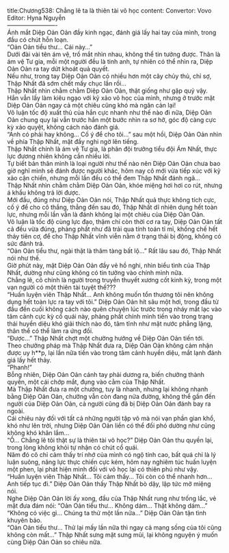 title:Chương538: Chẳng lẽ ta là thiên tài võ học
content:
Convertor: Vovo<br>Editor: Hyna Nguyễn<br>————————-<br>Ánh mắt Diệp Oản Oản đầy kinh ngạc, đánh giá lấy hai tay của mình, trong đầu có chút hỗn loạn.<br>“Oản Oản tiểu thư… Cái này…”<br>Dưới đài vài tên ám vệ, trố mắt nhìn nhau, không thể tin tưởng được. Thân là ám vệ Tư gia, mỗi một người đều là tinh anh, tự nhiên có thể nhìn ra, Diệp Oản Oản ra tay dứt khoát quả quyết.<br>Nếu như, trong tay Diệp Oản Oản có nhiều hơn một cây chủy thủ, chỉ sợ, Thập Nhất đã sớm chết mấy chục lần rồi…<br>Thập Nhất nhìn chằm chằm Diệp Oản Oản, thật giống như gặp quỷ vậy.<br>Hắn vẫn lấy làm kiêu ngạo với kỹ xảo võ học của mình, nhưng ở trước mặt Diệp Oản Oản ngay cả một chiêu cũng khó mà ngăn cản lại!<br>Vô luận tốc độ xuất thủ của hắn cực nhanh như thế nào đi nữa, Diệp Oản Oản chung quy lại vẫn trước hắn một bước nhìn ra sơ hở, góc độ càng cực kỳ xảo quyệt, không cách nào đánh giá.<br>“Anh có phải hay không… Cố ý để cho tôi…” sau một hồi, Diệp Oản Oản nhìn về phía Thập Nhất, mặt đầy nghi ngờ lên tiếng.<br>Thập Nhất chính là ám vệ Tư gia, là phân đội trưởng tiểu đội Ám Nhất, thực lực đương nhiên không cần nhiều lời.<br>Tự biết bản thân mình là loại người như thế nào nên Diệp Oản Oản chưa bao giờ nghĩ mình sẽ đánh được người khác, hôm nay cô mới vừa tiếp xúc với kỹ xảo cận chiến, nhưng mỗi lần đều có thể đem Thập Nhất đánh ngã…<br>Thập Nhất nhìn chằm chằm Diệp Oản Oản, khóe miệng hơi hơi co rút, nhưng á khẩu không trả lời được.<br>Mới đầu, đúng như Diệp Oản Oản nói, Thập Nhất quả thực không tích cực, cố ý để cho cô thắng, thẳng đến sau đó, Thập Nhất dĩ nhiên dụng hết toàn lực, nhưng mỗi lần vẫn là đánh không lại một chiêu của Diệp Oản Oản.<br>Vô luận là tốc độ cùng lực đạo, thậm chí còn thời cơ ra tay, Diệp Oản Oản tất cả đều vừa đúng, phảng phất như đã trải qua tính toán tỉ mỉ, khống chế hết thảy tiên cơ, để cho Thập Nhất vĩnh viễn nằm ở trạng thái bị động, không có sức đánh trả.<br>“Oản Oản tiểu thư, ngài thật là thâm tàng bất lộ…” Rất lâu sau đó, Thập Nhất nói như thế.<br>Giờ phút này, mặt Diệp Oản Oản đầy vẻ hồ nghi, nhìn biểu tình của Thập Nhất, dường như cũng không có tin tưởng vào chính mình nữa.<br>Chẳng lẽ, cô chính là người trong truyền thuyết xương cốt kinh kỳ, trong một vạn người có một thiên tài tuyệt thế???<br>“Huấn luyện viên Thập Nhất… Anh không muốn tổn thương tôi nên không dụng hết toàn lực ra tay với tôi.” Diệp Oản Oản hít sâu một hơi, trong đầu từ đầu đến cuối không cách nào quên chuyện lúc trước trong nháy mắt lạc vào tâm cảnh cực kỳ cổ quái này, phảng phất chính mình tiến vào trong trạng thái huyền diệu khó giải thích nào đó, tâm tĩnh như mặt nước phẳng lặng, thân thể có thể làm ra ứng đối.<br>“Được…” Thập Nhất chợt một chưởng hướng về Diệp Oản Oản tiến tới.<br>Theo chưởng pháp mà Thập Nhất đưa ra, Diệp Oản Oản không cảm nhận được uy h**p, lại lần nữa tiến vào trong tâm cảnh huyền diệu, mắt lạnh đánh giá lấy hết thảy.<br>“Phanh!”<br>Bỗng nhiên, Diệp Oản Oản cánh tay phải dương ra, biến chưởng thành quyền, một cái chớp mắt, đụng vào cằm của Thập Nhất.<br>Mà Thập Nhất đưa ra một chưởng, tuy là nhanh, nhưng lại không nhanh bằng Diệp Oản Oản, chưởng vẫn còn đang nửa đường, không thể gần đến người của Diệp Oản Oản, cả người cũng đã bị Diệp Oản Oản đánh bay ra ngoài.<br>Cái chiêu này đối với tất cả những người tập võ mà nói vạn phần gian khổ, khó như lên trời, nhưng Diệp Oản Oản liền có thể đối phó dường như cũng không khó khăn lắm…<br>“Ồ… Chẳng lẽ tôi thật sự là thiên tài võ học?” Diệp Oản Oản thu quyền lại, trong lòng không khỏi tự nhận có chút cổ quái.<br>Năm đó cô chỉ cảm thấy trí nhớ của mình có ngộ tính cao, bất quá chỉ là lý luận suông, năng lực thực chiến cực kém, hôm nay nghiêm túc huấn luyện một phen, lại phát hiện mình đối với võ học lại có thiên phú như vậy.<br>“Huấn luyện viên Thập Nhất… Tôi cảm thấy… Tôi còn có thể nhanh hơn… Anh tiếp tục đi.” Diệp Oản Oản thấy Thập Nhất bò dậy, lập tức mở miệng nói.<br>Nghe Diệp Oản Oản lời ấy xong, đầu của Thập Nhất rung như trống lắc, vẻ mặt đưa đám nói: “Oản Oản tiểu thư… Không dám… Thật không dám…”<br>“Không có việc gì… Chúng ta thử một lần nữa…” Diệp Oản Oản tận tình khuyên bảo.<br>“Oản Oản tiểu thư… Thử lại mấy lần nữa thì ngay cả mạng sống của tôi cũng không còn mất…” Thập Nhất sưng mặt sưng mũi, lại không nguyện ý muốn cùng Diệp Oản Oản so chiêu nữa.
